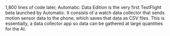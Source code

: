 1,800 lines of code later, Automatic: Data Edition is the very first TestFlight beta launched by Automatic. It consists of a watch data collector that sends motion sensor data to 
the phone, which saves that data as CSV files. This is essentially, a data collector app so data can be gathered at large quantities for the AI.
